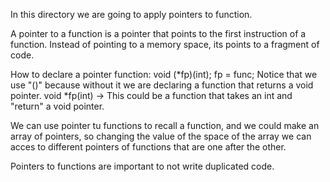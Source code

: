 In this directory we are going to apply pointers to function. 

A pointer to a function is a pointer that points to the first instruction of a function. Instead of pointing to a memory space, its points to a fragment of code.

How to declare a pointer function:
	  void (*fp)(int);
		fp = func;
Notice that we use "()" because without it we are declaring a function that returns a void pointer.
	  void *fp(int) -> This could be a function that takes an int and "return" a void pointer.

We can use pointer tu functions to recall a function, and we could make an array of pointers, so changing the value of the space of the array we can acces to different pointers of functions that are one after the other.

Pointers to functions are important to not write duplicated code.
